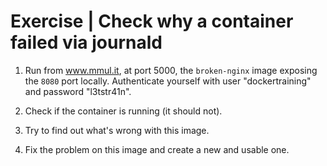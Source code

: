 # Exercise | Check why a container failed via journald

1. Run from www.mmul.it, at port 5000, the `broken-nginx` image exposing the
   `8080` port locally.
   Authenticate yourself with user "dockertraining" and password "l3tstr41n".

2. Check if the container is running (it should not).

3. Try to find out what's wrong with this image.

4. Fix the problem on this image and create a new and usable one.
